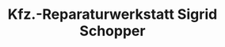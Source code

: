 ---
title: "Kfz.-Reparaturwerkstatt Sigrid Schopper"
url: /fuerth/kfz-reparaturwerkstatt-sigrid-schopper/
shop: Autowerkstatt
---